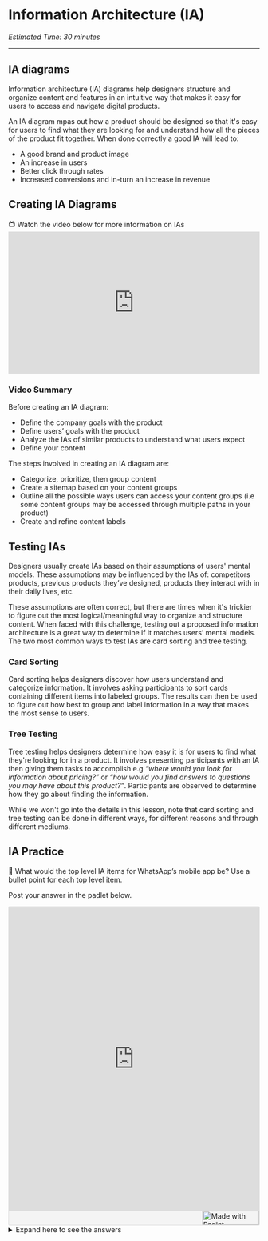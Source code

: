 # Information Architecture (IA)
*Estimated Time: 30 minutes*

---


## IA diagrams
Information architecture (IA) diagrams help designers structure and organize content and features in an intuitive way that makes it easy for users to access and navigate digital products. 

An IA diagram mpas out how a product should be designed so that it's easy for users to find what they are looking for and understand how all the pieces of the product fit together. When done correctly a good IA will lead to:

- A good brand and product image 
- An increase in users 
- Better click through rates 
- Increased conversions and in-turn an increase in revenue

## Creating IA Diagrams

<aside>
📺 Watch the video below for more information on IAs 
</aside>

<div style="position: relative; padding-bottom: 56.25%; height: 0;"><iframe width="560" height="315" src="https://www.youtube.com/embed/Ij4WquJaRTc" title="YouTube video player" frameborder="0" allow="accelerometer; autoplay; clipboard-write; encrypted-media; gyroscope; picture-in-picture; web-share" allowfullscreen style="position: absolute; top: 0; left: 0; width: 100%; height: 100%;"></iframe>
</div>

### Video Summary

Before creating an IA diagram:
  - Define the company goals with the product
  - Define users’ goals with the product 
  - Analyze the IAs of similar products to understand what users expect
  - Define your content 

The steps involved in creating an IA diagram are:
  - Categorize, prioritize, then group content
  - Create a sitemap based on your content groups
  - Outline all the possible ways users can access your content groups (i.e some content groups may be accessed through multiple paths in your product)
  - Create and refine content labels


## Testing IAs

Designers usually create IAs based on their assumptions of users' mental models. These assumptions may be influenced by the IAs of: competitors products, previous products they’ve designed, products they interact with in their daily lives, etc. 

These assumptions are often correct, but there are times when it's trickier to figure out the most logical/meaningful way to organize and structure content. When faced with this challenge, testing out a proposed information architecture is a great way to determine if it  matches users’ mental models. The two most common ways to test IAs are card sorting and tree testing. 


### Card Sorting

Card sorting helps designers discover how users understand and categorize information. It involves asking participants to sort cards containing different items into labeled groups. The results can then be used to figure out how best to group and label information in a way that makes the most sense to users. 



### Tree Testing

Tree testing helps designers determine how easy it is for users to find what they're looking for in a product. It involves presenting participants with an IA then giving them tasks to accomplish e.g _“where would you look for information about pricing?”_ or _“how would you find answers to questions you may have about this product?”_. Participants are observed to determine how they go about finding the information.


While we won't go into the details in this lesson, note that card sorting and tree testing can be done in different ways, for different reasons and through different mediums.

## IA Practice 

<aside>
💬 What would the top level IA items for WhatsApp’s mobile app be? Use a bullet point for each top level item. 
</aside>

Post your answer in the padlet below. 


<div class="padlet-embed" style="border:1px solid rgba(0,0,0,0.1);border-radius:2px;box-sizing:border-box;overflow:hidden;position:relative;width:100%;background:#F4F4F4"><p style="padding:0;margin:0"><iframe src="https://padlet.com/embed/ogtfwh2sri7aovdn" frameborder="0" allow="camera;microphone;geolocation" style="width:100%;height:608px;display:block;padding:0;margin:0"></iframe></p><div style="display:flex;align-items:center;justify-content:end;margin:0;height:28px"><a href="https://padlet.com?ref=embed" style="display:block;flex-grow:0;margin:0;border:none;padding:0;text-decoration:none" target="_blank"><div style="display:flex;align-items:center;"><img src="https://padlet.net/embeds/made_with_padlet_2022.png" width="114" height="28" style="padding:0;margin:0;background:0 0;border:none;box-shadow:none" alt="Made with Padlet"></div></a></div></div>


<details>
<summary>Expand here to see the answers</summary>
  
  - Status
  - Calls
  - Communities
  - Chats
  - Settings
</details>

